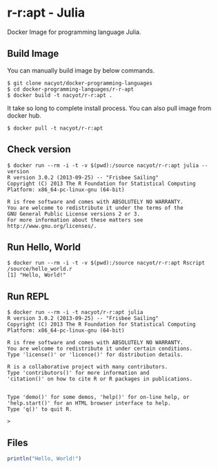 # r-r:apt - Julia

Docker Image for programming language Julia.

## Build Image

You can manually build image by below commands.

```
$ git clone nacyot/docker-programming-languages
$ cd docker-programming-languages/r-r-apt
$ docker build -t nacyot/r-r:apt .
```

It take so long to complete install process. You can also pull image from docker hub.

```
$ docker pull -t nacyot/r-r:apt
```

## Check version

```
$ docker run --rm -i -t -v $(pwd):/source nacyot/r-r:apt julia --version
R version 3.0.2 (2013-09-25) -- "Frisbee Sailing"
Copyright (C) 2013 The R Foundation for Statistical Computing
Platform: x86_64-pc-linux-gnu (64-bit)

R is free software and comes with ABSOLUTELY NO WARRANTY.
You are welcome to redistribute it under the terms of the
GNU General Public License versions 2 or 3.
For more information about these matters see
http://www.gnu.org/licenses/.
```

## Run Hello, World

```
$ docker run --rm -i -t -v $(pwd):/source nacyot/r-r:apt Rscript /source/hello_world.r
[1] "Hello, World!"
```

## Run REPL

```
$ docker run --rm -i -t nacyot/r-r:apt julia
R version 3.0.2 (2013-09-25) -- "Frisbee Sailing"
Copyright (C) 2013 The R Foundation for Statistical Computing
Platform: x86_64-pc-linux-gnu (64-bit)

R is free software and comes with ABSOLUTELY NO WARRANTY.
You are welcome to redistribute it under certain conditions.
Type 'license()' or 'licence()' for distribution details.

R is a collaborative project with many contributors.
Type 'contributors()' for more information and
'citation()' on how to cite R or R packages in publications.


Type 'demo()' for some demos, 'help()' for on-line help, or
'help.start()' for an HTML browser interface to help.
Type 'q()' to quit R.

>
```

## Files

```r
println("Hello, World!")
```
